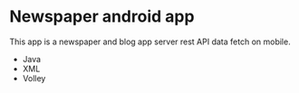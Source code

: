 # Newspaper android app
This app is a newspaper and blog app server rest API data fetch on mobile. 

- Java
- XML
- Volley
